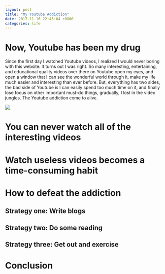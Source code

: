 ```yaml
---
layout: post
title: "My Youtube Addiction"
date: 2017-11-16 22:45:04 +0800
categories: life
---
```


# Now, Youtube has been my drug
Since the first day I watched Youtube videos, I realized I would never boring with this website. It turns out I was right. So many interesting, entertaining, and educational quality videos over there on Youtube open my eyes, and open a window that I can see the wonderful world through it, make my life much easier and interesting than ever before. But, everything has two sides, the bad side of Youtube is I can easily spend too much time on it, and finally lose focus on other important must-do things, gradually, I lost in the video jungles. The Youtube addiction come to alive.

[![](https://raywangblog.files.wordpress.com/2017/11/my-youtube-addiction-show-screen.png) ](https://raywangblog.files.wordpress.com/2017/11/my-youtube-addiction-show-screen.png)

# You can never watch all of the interesting videos

# Watch useless videos becomes a time-consuming habit

# How to defeat the addiction

## Strategy one: Write blogs

## Strategy two: Do some reading

## Strategy three: Get out and exercise

# Conclusion